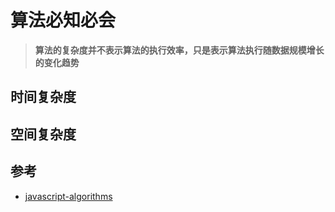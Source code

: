 # 算法必知必会

> **算法的复杂度并不表示算法的执行效率，只是表示算法执行随数据规模增长的变化趋势**

## 时间复杂度

## 空间复杂度


## 参考

- [javascript-algorithms](https://github.com/trekhleb/javascript-algorithms)
